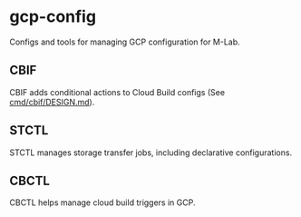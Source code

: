 # gcp-config

Configs and tools for managing GCP configuration for M-Lab.

## CBIF

CBIF adds conditional actions to Cloud Build configs (See [cmd/cbif/DESIGN.md][design]).

[design]: cmd/cbif/DESIGN.md

## STCTL

STCTL manages storage transfer jobs, including declarative configurations.

## CBCTL

CBCTL helps manage cloud build triggers in GCP.
